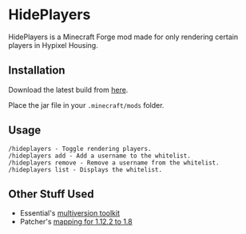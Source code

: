 # HidePlayers

HidePlayers is a Minecraft Forge mod made for only rendering certain players in Hypixel Housing.

## Installation

Download the latest build from [here]("https://github.com/supern64/HidePlayers/releases).

Place the jar file in your `.minecraft/mods` folder.

## Usage

```
/hideplayers - Toggle rendering players.
/hideplayers add - Add a username to the whitelist.
/hideplayers remove - Remove a username from the whitelist.
/hideplayers list - Displays the whitelist.
```

## Other Stuff Used
- Essential's [multiversion toolkit](https://github.com/EssentialGG/essential-gradle-toolkit) 
- Patcher's [mapping for 1.12.2 to 1.8](https://github.com/Sk1erLLC/Patcher/blob/master/versions/1.12.2-1.8.9.txt)